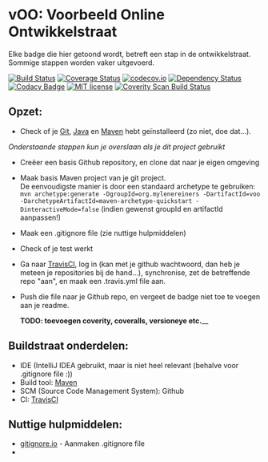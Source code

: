 # vOO: Voorbeeld Online Ontwikkelstraat

Elke badge die hier getoond wordt, betreft een stap in de ontwikkelstraat. Sommige stappen worden vaker uitgevoerd.

[![Build Status](https://travis-ci.org/mylene/vOO.svg?branch=master)](https://travis-ci.org/mylene/vOO)
[![Coverage Status](https://coveralls.io/repos/github/mylene/vOO/badge.svg?branch=master)](https://coveralls.io/github/mylene/vOO?branch=master)
[![codecov.io](https://codecov.io/github/mylene/vOO/coverage.svg?branch=master)](https://codecov.io/github/mylene/vOO?branch=master)
[![Dependency Status](https://www.versioneye.com/user/projects/56cdb9cd6b21e5003d474261/badge.svg?style=flat)](https://www.versioneye.com/user/projects/56cdb9cd6b21e5003d474261)
[![Codacy Badge](https://api.codacy.com/project/badge/grade/e8a7d768196d48739b5b84c7560ece68)](https://www.codacy.com/app/mylenereiners/vOO)
[![MIT license](http://img.shields.io/badge/license-MIT-brightgreen.svg)](http://opensource.org/licenses/MIT)
<a href="https://scan.coverity.com/projects/mylene-voo"><img alt="Coverity Scan Build Status" src="https://img.shields.io/coverity/scan/8052.svg"/></a> 

## Opzet:

* Check of je [Git], [Java] en [Maven] hebt geïnstalleerd (zo niet, doe dat...).

*Onderstaande stappen kun je overslaan als je dit project gebruikt*

* Creëer een basis Github repository, en clone dat naar je eigen omgeving
* Maak basis Maven project van je git project.    
    De eenvoudigste manier is door een standaard archetype te gebruiken: 
    `mvn archetype:generate -DgroupId=org.mylenereiners -DartifactId=voo -DarchetypeArtifactId=maven-archetype-quickstart -DinteractiveMode=false`
    (indien gewenst groupId en artifactId aanpassen!)
* Maak een .gitignore file (zie nuttige hulpmiddelen) 
* Check of je test werkt
* Ga naar [TravisCI], log in (kan met je github wachtwoord, dan heb je meteen je repositories bij de hand...), synchronise, zet de betreffende repo "aan", en maak een .travis.yml file aan.
* Push die file naar je Github repo, en vergeet de badge niet toe te voegen aan je readme.
   
   __TODO: toevoegen coverity, coveralls, versioneye etc.____
   
## Buildstraat onderdelen:    

* IDE (IntelliJ IDEA gebruikt, maar is niet heel relevant (behalve voor .gitignore file :))
* Build tool: [Maven]
* SCM (Source Code Management System): Github
* CI: [TravisCI]



##  Nuttige hulpmiddelen:

* [gitignore.io] - Aanmaken .gitignore file
*   
   
   
   
   
   


<!--- Links -->
[gitignore.io]: http://gitignore.io/
[TravisCI]: http://travisci.org/
[Git]: http://git-scm.com/
[Java]: http://www.oracle.com/technetwork/java/index.html
[Maven]: http://maven.apache.org/
